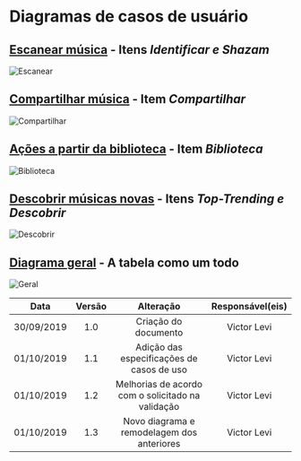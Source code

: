 # Diagramas de casos de usuário

## [Escanear música](https://requisitos-de-software.github.io/2019.2-Shazam/modelagem/lexicos/#lexicos) - Itens _Identificar e Shazam_
![Escanear](https://raw.githubusercontent.com/Requisitos2-2019/Shazam/master/docs/assets/img/DCU/DCU_escanear.png)

## [Compartilhar música](https://requisitos-de-software.github.io/2019.2-Shazam/modelagem/lexicos/#lexicos) - Item _Compartilhar_
![Compartilhar](https://raw.githubusercontent.com/Requisitos2-2019/Shazam/master/docs/assets/img/DCU/DCU_compartilhar.png)

## [Ações a partir da biblioteca](https://requisitos-de-software.github.io/2019.2-Shazam/modelagem/lexicos/#lexicos) - Item _Biblioteca_
![Biblioteca](https://raw.githubusercontent.com/Requisitos2-2019/Shazam/master/docs/assets/img/DCU/DCU_biblioteca.png)

## [Descobrir músicas novas](https://requisitos-de-software.github.io/2019.2-Shazam/modelagem/lexicos/#lexicos) - Itens _Top-Trending e Descobrir_
![Descobrir](https://raw.githubusercontent.com/Requisitos2-2019/Shazam/master/docs/assets/img/DCU/DCU_descobrir.png)

## [Diagrama geral](https://requisitos-de-software.github.io/2019.2-Shazam/modelagem/lexicos/#lexicos) - A tabela como um todo
![Geral](https://raw.githubusercontent.com/Requisitos2-2019/Shazam/master/docs/assets/img/DCU/DCU_geral.png)

|Data|Versão|Alteração|Responsável(eis)|
|:--:|:----:|:-------:|:---:|
| 30/09/2019 | 1.0 | Criação do documento | Victor Levi |
| 01/10/2019 | 1.1 | Adição das especificações de casos de uso | Victor Levi |
| 01/10/2019 | 1.2 | Melhorias de acordo com o solicitado na validação | Victor Levi |
| 01/10/2019 | 1.3 | Novo diagrama e remodelagem dos anteriores| Victor Levi |
